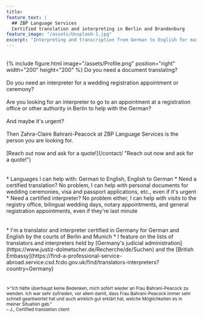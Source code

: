```yaml
---
title: 
feature_text: |
  ## ZBP Language Services
  Certified translation and interpreting in Berlin and Brandenburg
feature_image: "/assets/Unsplash-1.jpg"
excerpt: "Interpreting and transcription from German to English for market research studios, moderators, consultants, agencies and LSPs"
---
```

<br>
{% include figure.html image="/assets/Profile.png" position="right" width="200" height="200" %}
Do you need a document translating?<br><br>
Do you need an interpreter for a wedding registration appointment or ceremony?<br><br>
Are you looking for an interpreter to go to an appointment at a registration office or other authority in Berlin to help with the German? 
<br><br>
And maybe it's urgent?<br><br>
Then Zahra-Claire Bahrani-Peacock at ZBP Language Services is the person you are looking for.<br><br>
[Reach out now and ask for a quote!](/contact/ "Reach out now and ask for a quote!")<br><br><br>
* Languages I can help with: German to English, English to German
* Need a certified translation? No problem, I can help with personal documents for wedding ceremonies, visa and passport applications, etc., even if it's urgent
* Need a certified interpreter? No problem either, I can help with visits to the registry office, bilingual wedding days, notary appointments, and general registration appointments, even if they're last minute
<br><br><br>
* I'm a translator and interpreter certified in Germany for German and English by the courts of Berlin and Munich
* I feature on the lists of translators and interpreters held by [Germany's judicial administration](https://www.justiz-dolmetscher.de/Recherche/de/Suchen) and the [British Embassy](https://find-a-professional-service-abroad.service.csd.fcdo.gov.uk/find/translators-interpreters?country=Germany)
<br><br><br>
><small>"Ich hätte überhaupt keine Bedenken, mich sofort wieder an Frau Bahrani-Peacock zu wenden. Ich war sehr zufrieden, vor allem damit, dass Frau Bahrani-Peacock immer sehr schnell geantwortet hat und auch wirklich gut erklärt hat, welche Möglichkeiten es in meiner Situation gab."<br>
– J., Certified translation client</small>
<br>
